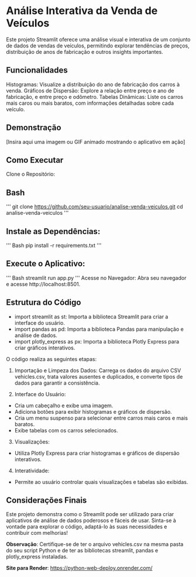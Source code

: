 # Análise Interativa da Venda de Veículos
Este projeto Streamlit oferece uma análise visual e interativa de um conjunto de dados de vendas de veículos, permitindo explorar tendências de preços, distribuição de anos de fabricação e outros insights importantes.

## Funcionalidades
Histogramas: Visualize a distribuição do ano de fabricação dos carros à venda.
Gráficos de Dispersão: Explore a relação entre preço e ano de fabricação, e entre preço e odômetro.
Tabelas Dinâmicas: Liste os carros mais caros ou mais baratos, com informações detalhadas sobre cada veículo.
## Demonstração
[Insira aqui uma imagem ou GIF animado mostrando o aplicativo em ação]

## Como Executar
Clone o Repositório:

## Bash
'''
git clone https://github.com/seu-usuario/analise-venda-veiculos.git
cd analise-venda-veiculos
'''
## Instale as Dependências:

'''
Bash
pip install -r requirements.txt
'''
## Execute o Aplicativo:

'''
Bash
streamlit run app.py
'''
Acesse no Navegador: Abra seu navegador e acesse http://localhost:8501.

## Estrutura do Código
* import streamlit as st: Importa a biblioteca Streamlit para criar a interface do usuário.
* import pandas as pd: Importa a biblioteca Pandas para manipulação e análise de dados.
* import plotly_express as px: Importa a biblioteca Plotly Express para criar gráficos interativos.

O código realiza as seguintes etapas:

1. Importação e Limpeza dos Dados: Carrega os dados do arquivo CSV vehicles.csv, trata valores ausentes e duplicados, e converte tipos de dados para garantir a consistência.

2. Interface do Usuário:

* Cria um cabeçalho e exibe uma imagem.
* Adiciona botões para exibir histogramas e gráficos de dispersão.
* Cria um menu suspenso para selecionar entre carros mais caros e mais baratos.
* Exibe tabelas com os carros selecionados.

3. Visualizações:

* Utiliza Plotly Express para criar histogramas e gráficos de dispersão interativos.

4. Interatividade:

* Permite ao usuário controlar quais visualizações e tabelas são exibidas.

## Considerações Finais
Este projeto demonstra como o Streamlit pode ser utilizado para criar aplicativos de análise de dados poderosos e fáceis de usar. Sinta-se à vontade para explorar o código, adaptá-lo às suas necessidades e contribuir com melhorias!

**Observação**: Certifique-se de ter o arquivo vehicles.csv na mesma pasta do seu script Python e de ter as bibliotecas streamlit, pandas e plotly_express instaladas.

**Site para Render**: https://python-web-deploy.onrender.com/